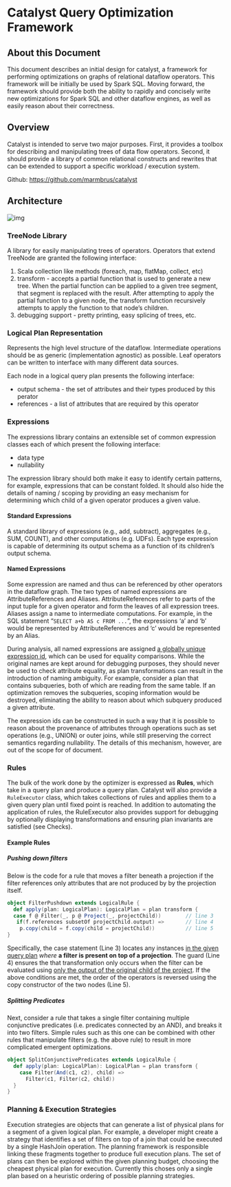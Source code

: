 # Catalyst Query Optimization Framework

## About this Document

This document describes an initial design for catalyst, a framework for performing optimizations on graphs of relational dataflow operators. This framework will be initially be used by Spark SQL. Moving forward, the framework should provide both the ability to rapidly and concisely write new optimizations for Spark SQL and other dataflow engines, as well as easily reason about their correctness.

## Overview

Catalyst is intended to serve two major purposes. First, it provides a toolbox for describing and manipulating trees of data flow operators. Second, it should provide a library of common relational constructs and rewrites that can be extended to support a specific workload / execution system.

Github: https://github.com/marmbrus/catalyst

## Architecture
![img](https://lh3.googleusercontent.com/8BEGDi_vsnE31Hwfp9PttVHlg5XIlQezl5Yox3AEe7v-42O3Qfb_fLMhxUYyBllgMk1fqrEf6etkuvSkRBcOAAUdW3cbEkB8z2c3wMGYSRacL58q7iXrS6lJ4YQSLrYazVdl0Us)

### TreeNode Library

A library for easily manipulating trees of operators. Operators that extend TreeNode are granted the following interface:

1. Scala collection like methods (foreach, map, flatMap, collect, etc)
2. transform - accepts a partial function that is used to generate a new tree. When the partial function can be applied to a given tree segment, that segment is replaced with the result. After attempting to apply the partial function to a given node, the transform function recursively attempts to apply the function to that node’s children.
3. debugging support - pretty printing, easy splicing of trees, etc.

### Logical Plan Representation

Represents the high level structure of the dataflow. Intermediate operations should be as generic (implementation agnostic) as possible. Leaf operators can be written to interface with many different data sources.

Each node in a logical query plan presents the following interface:

- output schema - the set of attributes and their types produced by this perator
- references - a list of attributes that are required by this operator

### Expressions

The expressions library contains an extensible set of common expression classes each of which present the following interface:

- data type
- nullability

The expression library should both make it easy to identify certain patterns, for example, expressions that can be constant folded. It should also hide the details of naming / scoping by providing an easy mechanism for determining which child of a given operator produces a given value.

#### Standard Expressions

A standard library of expressions (e.g., add, subtract), aggregates (e.g., SUM, COUNT), and other computations (e.g. UDFs). Each type expression is capable of determining its output schema as a function of its children’s output schema.

#### Named Expressions

Some expression are named and thus can be referenced by other operators in the dataflow graph. The two types of named expressions are AttributeReferences and Aliases. AttributeReferences refer to parts of the input tuple for a given operator and form the leaves of all expression trees.  Aliases assign a name to intermediate computations. For example, in the SQL statement “`SELECT a+b AS c FROM ...`”, the expressions ‘a’ and ‘b’ would be represented by AttributeReferences and ‘c’ would be represented by an Alias.

During analysis, all named expressions are assigned <u>a globally unique expression id</u>, which can be used for equality comparisons. While the original names are kept around for debugging purposes, they should never be used to check attribute equality, as plan transformations can result in the introduction of naming ambiguity. For example, consider a plan that contains subqueries, both of which are reading from the same table.  If an optimization removes the subqueries, scoping information would be destroyed, eliminating the ability to reason about which subquery produced a given attribute.

The expression ids can be constructed in such a way that it is possible to reason about the provenance of attributes through operations such as set operations (e.g., UNION) or outer joins, while still preserving the correct semantics regarding nullability. The details of this mechanism, however, are out of the scope for of document.

### Rules

The bulk of the work done by the optimizer is expressed as **Rules**, which take in a query plan and produce a query plan. Catalyst will also provide a `RuleExecutor` class, which takes collections of rules and applies them to a given query plan until fixed point is reached. In addition to automating the application of rules, the RuleExecutor also provides support for debugging by optionally displaying transformations and ensuring plan invariants are satisfied (see Checks).

#### Example Rules

##### Pushing down filters

Below is the code for a rule that moves a filter beneath a projection if the filter references only attributes that are not produced by by the projection itself.

```scala
object FilterPushdown extends LogicalRule {
  def apply(plan: LogicalPlan): LogicalPlan = plan transform {
  case f @ Filter(_, p @ Project(_, projectChild))        // line 3
   if(f.references subsetOf projectChild.output) =>       // line 4
    p.copy(child = f.copy(child = projectChild))          // line 5
}
```

Specifically, the case statement (Line 3) locates any instances <u>in the given query plan</u> *where* **a filter is present on top of a projection**. The guard (Line 4) ensures the that transformation only occurs when the filter can be evaluated using <u>only the output of the original child of the project</u>. If the above conditions are met, the order of the operators is reversed using the copy constructor of the two nodes (Line 5).

##### Splitting Predicates

Next, consider a rule that takes a single filter containing multiple conjunctive predicates (i.e. predicates connected by an AND), and breaks it into two filters. Simple rules such as this one can be combined with other rules that manipulate filters (e.g. the above rule) to result in more complicated emergent optimizations.

```scala
object SplitConjunctivePredicates extends LogicalRule {
  def apply(plan: LogicalPlan): LogicalPlan = plan transform {
    case Filter(And(c1, c2), child) =>
      Filter(c1, Filter(c2, child)) 
  }
}
```

### Planning & Execution Strategies

Execution strategies are objects that can generate a list of physical plans for a segment of a given logical plan. For example, a developer might create a strategy that identifies a set of filters on top of a join that could be executed by a single HashJoin operation. The planning framework is responsible linking these fragments together to produce full execution plans. The set of plans can then be explored within the given planning budget, choosing the cheapest physical plan for execution.  Currently this choses only a single plan based on a heuristic ordering of possible planning strategies.